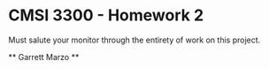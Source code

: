 # CMSI 3300 - Homework 2

Must salute your monitor through the entirety of work on this project.

** Garrett Marzo **
